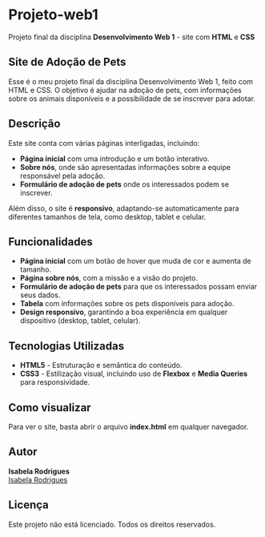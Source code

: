 # Projeto-web1
Projeto final da disciplina **Desenvolvimento Web 1** - site com **HTML** e **CSS**

## Site de Adoção de Pets

Esse é o meu projeto final da disciplina Desenvolvimento Web 1, feito com HTML e CSS. O objetivo é ajudar na adoção de pets, com informações sobre os animais disponíveis e a possibilidade de se inscrever para adotar.

## Descrição

Este site conta com várias páginas interligadas, incluindo:
- **Página inicial** com uma introdução e um botão interativo.
- **Sobre nós**, onde são apresentadas informações sobre a equipe responsável pela adoção.
- **Formulário de adoção de pets** onde os interessados podem se inscrever.

Além disso, o site é **responsivo**, adaptando-se automaticamente para diferentes tamanhos de tela, como desktop, tablet e celular.

## Funcionalidades

- **Página inicial** com um botão de hover que muda de cor e aumenta de tamanho.
- **Página sobre nós**, com a missão e a visão do projeto.
- **Formulário de adoção de pets** para que os interessados possam enviar seus dados.
- **Tabela** com informações sobre os pets disponíveis para adoção.
- **Design responsivo**, garantindo a boa experiência em qualquer dispositivo (desktop, tablet, celular).

## Tecnologias Utilizadas

- **HTML5** - Estruturação e semântica do conteúdo.
- **CSS3** - Estilização visual, incluindo uso de **Flexbox** e **Media Queries** para responsividade.

## Como visualizar

Para ver o site, basta abrir o arquivo **index.html** em qualquer navegador.

## Autor

**Isabela Rodrigues**  
[Isabela Rodrigues](https://github.com/Isabelardg)

## Licença

Este projeto não está licenciado. Todos os direitos reservados.
